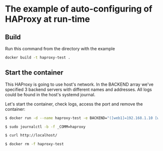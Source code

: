 # The example of auto-configuring of HAProxy at run-time 

## Build

Run this command from the directory with the example

```bash
docker build -t haproxy-test .
```

## Start the container

This HAProxy is going to use host's network.
In the BACKEND array we've specified 3 backend servers with different names and addresses.
All logs could be found in the host's systemd journal.

Let's start the container, check logs, access the port and remove the container:

```bash
$ docker run -d --name haproxy-test -e BACKEND="([web1]=192.168.1.10 [web2]=192.168.2.10 [web3]=192.168.3.10)" --net=host -v /run/systemd/journal/:/host-journal haproxy-test

$ sudo journalctl -b -f _COMM=haproxy

$ curl http://localhost/

$ docker rm -f haproxy-test
```
